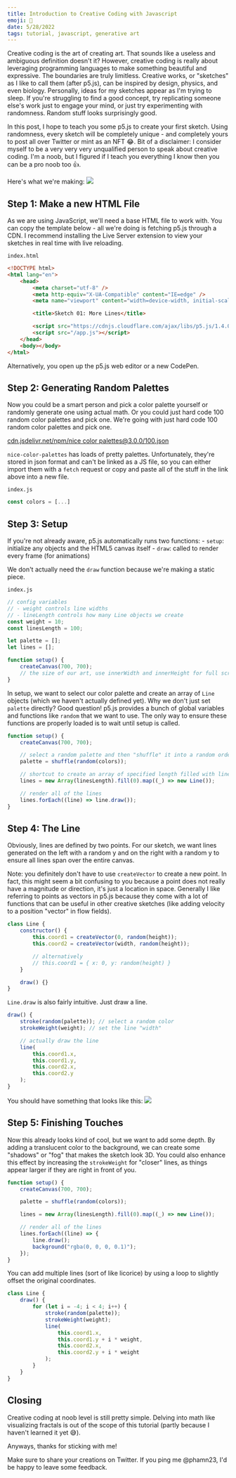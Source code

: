 ```yaml
---
title: Introduction to Creative Coding with Javascript
emoji: 🧪
date: 5/28/2022
tags: tutorial, javascript, generative art
---
```


Creative coding is the art of creating art. That sounds like a useless and ambiguous definition doesn't it? However, creative coding is really about leveraging programming languages to make something beautiful and expressive. The boundaries are truly limitless. Creative works, or "sketches" as I like to call them (after p5.js), can be inspired by design, physics, and even biology. Personally, ideas for my sketches appear as I'm trying to sleep. If you're struggling to find a good concept, try replicating someone else's work just to engage your mind, or just try experimenting with randomness. Random stuff looks surprisingly good.

In this post, I hope to teach you some p5.js to create your first sketch. Using randomness, every sketch will be completely unique - and completely yours to post all over Twitter or mint as an NFT 😂. Bit of a disclaimer: I consider myself to be a very very very unqualified person to speak about creative coding. I'm a noob, but I figured if I teach you everything I know then you can be a pro noob too 👍.

Here's what we're making:
![](https://pbs.twimg.com/media/FOn7U0ZVIAMCxAG?format=jpg&name=large)

## Step 1: Make a new HTML File

As we are using JavaScript, we'll need a base HTML file to work with. You can copy the template below - all we're doing is fetching p5.js through a CDN. I recommend installing the Live Server extension to view your sketches in real time with live reloading.

`index.html`

```html
<!DOCTYPE html>
<html lang="en">
    <head>
        <meta charset="utf-8" />
        <meta http-equiv="X-UA-Compatible" content="IE=edge" />
        <meta name="viewport" content="width=device-width, initial-scale=1.0" />

        <title>Sketch 01: More Lines</title>

        <script src="https://cdnjs.cloudflare.com/ajax/libs/p5.js/1.4.0/p5.min.js"></script>
        <script src="/app.js"></script>
    </head>
    <body></body>
</html>
```

Alternatively, you open up the p5.js web editor or a new CodePen.

## Step 2: Generating Random Palettes

Now you could be a smart person and pick a color palette yourself or randomly generate one using actual math. Or you could just hard code 100 random color palettes and pick one. We're going with just hard code 100 random color palettes and pick one.

[cdn.jsdelivr.net/npm/nice color palettes@3.0.0/100.json](https://cdn.jsdelivr.net/npm/nice-color-palettes@3.0.0/100.json)

`nice-color-palettes` has loads of pretty palettes. Unfortunately, they're stored in json format and can't be linked as a JS file, so you can either import them with a `fetch` request or copy and paste all of the stuff in the link above into a new file.

`index.js`

```javascript
const colors = [...]
```

## Step 3: Setup

If you're not already aware, p5.js automatically runs two functions: - `setup`: initialize any objects and the HTML5 canvas itself - `draw`: called to render every frame (for animations)

We don't actually need the `draw` function because we're making a static piece.

`index.js`

```javascript
// config variables
// - weight controls line widths
// - lineLength controls how many Line objects we create
const weight = 10;
const linesLength = 100;

let palette = [];
let lines = [];

function setup() {
    createCanvas(700, 700);
    // the size of our art, use innerWidth and innerHeight for full screen
}
```

In setup, we want to select our color palette and create an array of `Line` objects (which we haven't actually defined yet). Why we don't just set `palette` directly? Good question! p5.js provides a bunch of global variables and functions like `random` that we want to use. The only way to ensure these functions are properly loaded is to wait until setup is called.

```javascript
function setup() {
    createCanvas(700, 700);

    // select a random palette and then "shuffle" it into a random order
    palette = shuffle(random(colors));

    // shortcut to create an array of specified length filled with lines
    lines = new Array(linesLength).fill(0).map((_) => new Line());

    // render all of the lines
    lines.forEach((line) => line.draw());
}
```

## Step 4: The Line

Obviously, lines are defined by two points. For our sketch, we want lines generated on the left with a random y and on the right with a random y to ensure all lines span over the entire canvas.

Note: you definitely don't have to use `createVector` to create a new point. In fact, this might seem a bit confusing to you because a point does not really have a magnitude or direction, it's just a location in space. Generally I like referring to points as vectors in p5.js because they come with a lot of functions that can be useful in other creative sketches (like adding velocity to a position "vector" in flow fields).

```javascript
class Line {
    constructor() {
        this.coord1 = createVector(0, random(height));
        this.coord2 = createVector(width, random(height));

        // alternatively
        // this.coord1 = { x: 0, y: random(height) }
    }

    draw() {}
}
```

`Line.draw` is also fairly intuitive. Just draw a line.

```javascript
draw() {
	stroke(random(palette)); // select a random color
	strokeWeight(weight); // set the line "width"

	// actually draw the line
	line(
		this.coord1.x,
		this.coord1.y,
		this.coord2.x,
		this.coord2.y
    );
}
```

You should have something that looks like this:
![](https://dev-to-uploads.s3.amazonaws.com/uploads/articles/df1vhmvtx3uod6sqk83m.png)

## Step 5: Finishing Touches

Now this already looks kind of cool, but we want to add some depth. By adding a translucent color to the background, we can create some "shadows" or "fog" that makes the sketch look 3D. You could also enhance this effect by increasing the `strokeWeight` for "closer" lines, as things appear larger if they are right in front of you.

```javascript
function setup() {
    createCanvas(700, 700);

    palette = shuffle(random(colors));

    lines = new Array(linesLength).fill(0).map((_) => new Line());

    // render all of the lines
    lines.forEach((line) => {
        line.draw();
        background("rgba(0, 0, 0, 0.1)");
    });
}
```

You can add multiple lines (sort of like licorice) by using a loop to slightly offset the original coordinates.

```javascript
class Line {
    draw() {
        for (let i = -4; i < 4; i++) {
            stroke(random(palette));
            strokeWeight(weight);
            line(
                this.coord1.x,
                this.coord1.y + i * weight,
                this.coord2.x,
                this.coord2.y + i * weight
            );
        }
    }
}
```

## Closing

Creative coding at noob level is still pretty simple. Delving into math like visualizing fractals is out of the scope of this tutorial (partly because I haven't learned it yet 😅).

Anyways, thanks for sticking with me!

Make sure to share your creations on Twitter. If you ping me @phamn23, I'd be happy to leave some feedback.
